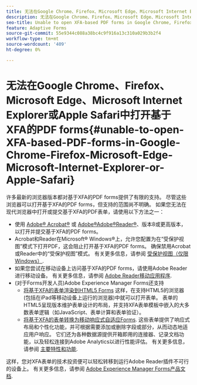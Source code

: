 ```yaml
---
title: 无法在Google Chrome、Firefox、Microsoft Edge、Microsoft Internet Explorer或Apple Safari中打开基于XFA的PDF forms
description: 无法在Google Chrome、Firefox、Microsoft Edge、Microsoft Internet Explorer或Apple Safari中打开基于XFA的PDF forms
seo-title: Unable to open XFA-based PDF forms in Google Chrome, Firefox, Microsoft Edge, Microsoft Internet Explorer, or Apple Safari
feature: Adaptive Forms
source-git-commit: 55e9344c088a38bc4c9f916a13c310a029b3b2f4
workflow-type: tm+mt
source-wordcount: '409'
ht-degree: 0%

---
```



# 无法在Google Chrome、Firefox、Microsoft Edge、Microsoft Internet Explorer或Apple Safari中打开基于XFA的PDF forms{#unable-to-open-XFA-based-PDF-forms-in-Google-Chrome-Firefox-Microsoft-Edge-Microsoft-Internet-Explorer-or-Apple-Safari}

许多最新的浏览器版本都对基于XFA的PDF forms提供了有限的支持。 尽管这些浏览器可以打开基于XFA的PDF forms，但支持的范围尚不明确。 如果您无法在现代浏览器中打开或提交基于XFA的PDF表单，请使用以下方法之一：

* 使用 [Adobe® Acrobat®](https://www.adobe.com/acrobat.html) 或 [Adobe®Adobe®Reader®](https://get.adobe.com/reader/)、版本8或更高版本，以打开并提交基于XFA的PDF forms。
* Acrobat和Reader在Microsoft® Windows®上，允许您配置为在“受保护视图”模式下打开PDF，这会阻止打开基于XFA的PDF forms。 确保禁用Acrobat或Reader中的“受保护视图”模式。 有关更多信息，请参阅 [受保护视图（仅限Windows）](https://helpx.adobe.com/in/reader/using/protected-mode-windows.html).
* 如果您尝试在移动设备上访问基于XFA的PDF forms，请使用Adobe Reader进行移动设备。 有关更多信息，请参阅 [Adobe Reader移动应用程序](https://www.adobe.com/in/acrobat/mobile/acrobat-reader.html).
* (对于Forms开发人员)Adobe Experience Manager Forms还支持
   * [将基于XFA的表单渲染到HTML5 Forms](https://experienceleague.adobe.com/docs/experience-manager-65/forms/html5-forms/introduction.html?#key-capabilities-of-html-forms-br) 这样，在支持HTML5的浏览器(包括在iPad等移动设备上运行的浏览器)中就可以打开表单。 表单的HTML5呈现版本维护表单设计的布局，并支持XFA表单模板中嵌入的大多数表单逻辑（如JavaScript、表单计算和表单验证）。
   * [将基于XFA的表单转换为移动响应式自适应Forms](https://experienceleague.adobe.com/docs/experience-manager-65/forms/adaptive-forms-basic-authoring/creating-adaptive-form.html?#create-an-adaptive-form-based-on-an-xfa-form-template). 这些表单提供了响应式布局和个性化功能，并可根据需要添加或删除字段或部分，从而动态地适应用户响应。 它们还为各种数据源提供开箱即用的连接器、记录文档功能，以及轻松连接到Adobe Analytics以进行性能评估。 有关更多信息，请参阅 [主要特性和功能](https://experienceleague.adobe.com/docs/experience-manager-cloud-service/content/forms/key-features.html).

这样，您对XFA表单的技术投资便可以轻松转移到运行Adobe Reader插件不可行的设备上。 有关更多信息，请参阅 [Adobe Experience Manager Forms产品文档](https://experienceleague.adobe.com/docs/experience-manager-cloud-service/content/forms/home.html).
